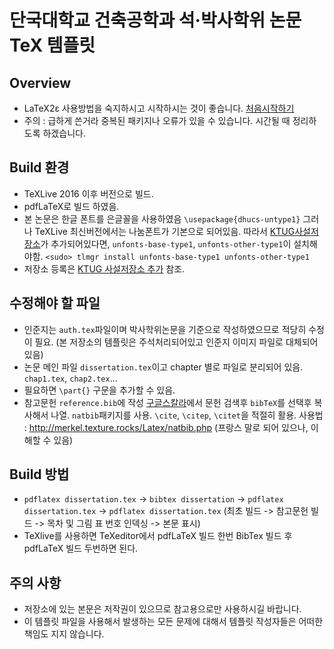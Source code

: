 # 단국대학교 건축공학과 석·박사학위 논문 TeX 템플릿
## Overview
 - LaTeX2ε 사용방법을 숙지하시고 시작하시는 것이 좋습니다. [처음시작하기](http://wiki.ktug.org/wiki/wiki.php/%EC%B2%98%EC%9D%8C%EC%8B%9C%EC%9E%91%ED%95%98%EA%B8%B0)
 - 주의 : 급하게 쓴거라 중복된 패키지나 오류가 있을 수 있습니다. 시간될 때 정리하도록 하겠습니다.
 
## Build 환경
 - TeXLive 2016 이후 버전으로 빌드. 
 - pdfLaTeX로 빌드 하였음.
 - 본 논문은 한글 폰트를 은글꼴을 사용하였음 `\usepackage{dhucs-untype1}` 그러나 TeXLive 최신버전에서는 나눔폰트가 기본으로 되어있음. 따라서 [KTUG사설저장소](http://ftp.ktug.org/KTUG/texlive/tlnet/)가 추가되어있다면, `unfonts-base-type1`, `unfonts-other-type1`이 설치해야함.
 `<sudo> tlmgr install unfonts-base-type1 unfonts-other-type1`
 - 저장소 등록은 [KTUG 사설저장소 추가](http://wiki.ktug.org/wiki/wiki.php/KtugPrivateRepository?action=show&redirect=KTUG%20%EC%82%AC%EC%84%A4%EC%A0%80%EC%9E%A5%EC%86%8C) 참조.
 
## 수정해야 할 파일
 - 인준지는 `auth.tex`파일이며 박사학위논문을 기준으로 작성하였으므로 적당히 수정이 필요. (본 저장소의 템플릿은 주석처리되어있고 인준지 이미지 파일로 대체되어있음)
 - 논문 메인 파일 `dissertation.tex`이고 chapter 별로 파일로 분리되어 있음. `chap1.tex`, `chap2.tex`...
 - 필요하면 `\part{}` 구문을 추가할 수 있음.
 - 참고문헌 `reference.bib`에 작성 [구글스칼라](https://scholar.google.co.kr/)에서 문헌 검색후 `bibTeX`를 선택후 복사해서 나열. `natbib`패키지를 사용. `\cite`, `\citep`, `\citet`을 적절히 활용. 사용법 : http://merkel.texture.rocks/Latex/natbib.php (프랑스 말로 되어 있으나, 이해할 수 있음)

## Build 방법
 - `pdflatex dissertation.tex` -> `bibtex dissertation` -> `pdflatex dissertation.tex` -> `pdflatex dissertation.tex` (최초 빌드 -> 참고문헌 빌드 -> 목차 및 그림 표 번호 인덱싱 -> 본문 표시)
 - TeXlive를 사용하면 TeXeditor에서 pdfLaTeX 빌드 한번 BibTex 빌드 후 pdfLaTeX 빌드 두번하면 된다.
 
## 주의 사항 
 - 저장소에 있는 본문은 저작권이 있으므로 참고용으로만 사용하시길 바랍니다.
 - 이 템플릿 파일을 사용해서 발생하는 모든 문제에 대해서 템플릿 작성자들은 어떠한 책임도 지지 않습니다.

